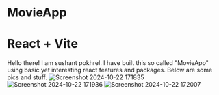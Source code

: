 # MovieApp
# React + Vite
Hello there! I am sushant pokhrel. I have built this so called "MovieApp" using basic yet interesting react features and packages.
Below are some pics and stuff. 
![Screenshot 2024-10-22 171835](https://github.com/user-attachments/assets/1a170c93-0547-4efc-adcd-8ed88985050d)
![Screenshot 2024-10-22 171936](https://github.com/user-attachments/assets/27eae2ee-8fff-46e4-8f11-4a4c349f3262)
![Screenshot 2024-10-22 172007](https://github.com/user-attachments/assets/00de78a3-389a-4da3-ae28-270943aa3360)


